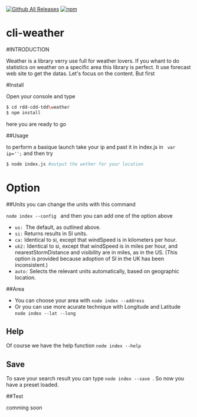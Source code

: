 [![Github All Releases](https://img.shields.io/github/downloads/atom/atom/total.svg)](https://github.com/92bondstreet/rdd-cdd-tdd) [![npm](https://img.shields.io/npm/v/npm.svg)](https://github.com/92bondstreet/rdd-cdd-tdd)

# cli-weather

#INTRODUCTION

Weather is a library verry use full for weather lovers. If you whant to do statistics
on weather on a specific area this library is perfect. It use forecast web site to get the datas. Let's focus on the content.
But first 

#Install

Open your console and type

```bash
$ cd rdd-cdd-tdd\weather
$ npm install
```
here you are ready to go

##Usage

to perform a basique launch take your ip and past it in index.js in
 ``` var ip='';```
and then try
```bash
$ node index.js #output the wether for your location
```

# Option
##Units
you can change the units with this command

```node index --config ``` and then you can add one of the option above
- ```us: ```The default, as outlined above.
- ```si:``` Returns results in SI units.
- ```ca:``` Identical to si, except that windSpeed is in kilometers per hour.
- ```uk2:``` Identical to si, except that windSpeed is in miles per hour, and nearestStormDistance and visibility are in miles, as in the US. (This option is provided because adoption of SI in the UK has been inconsistent.)
- ```auto:``` Selects the relevant units automatically, based on geographic location.

##Area

- You can choose your area with ```node index --address ```
- Or you can use more acurate technique with Longitude and Latitude ```node index --lat --long```

## Help

Of course we have the help function ```node index --help ```

## Save

To save your search result you can type ```node index --save ```.
So now you have a preset loaded.

##Test

comming soon